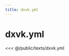 ```yaml
---
title: dxvk.yml
---
```


# dxvk.yml

<script setup>
import DownloadButton from '@components/DownloadButton.vue'
</script>

<DownloadButton filePath="texts/dxvk.yml" />

<<< @/public/texts/dxvk.yml
